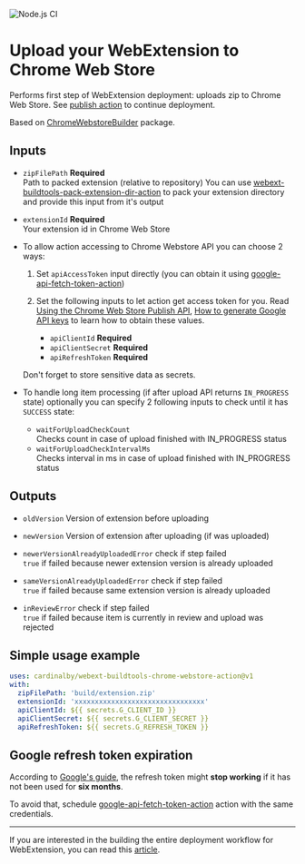 ![Node.js CI](https://github.com/cardinalby/webext-buildtools-chrome-webstore-upload-action/workflows/build-test/badge.svg)

# Upload your WebExtension to Chrome Web Store

Performs first step of WebExtension deployment: uploads zip to Chrome Web Store.
See [publish action](https://github.com/cardinalby/webext-buildtools-chrome-webstore-publish-action) to
continue deployment.

Based on [ChromeWebstoreBuilder](https://www.npmjs.com/package/webext-buildtools-chrome-webstore-builder) 
package.

## Inputs

* `zipFilePath` **Required**<br>
Path to packed extension (relative to repository)
You can use [webext-buildtools-pack-extension-dir-action](https://github.com/cardinalby/webext-buildtools-pack-extension-dir-action)
to pack your extension directory and provide this input from it's output

* `extensionId` **Required**<br>
Your extension id in Chrome Web Store

* To allow action accessing to Chrome Webstore API you can choose 2 ways:
    1. Set `apiAccessToken` input directly (you can obtain it using 
    [google-api-fetch-token-action](https://github.com/cardinalby/google-api-fetch-token-action)) 

    2. Set the following inputs to let action get access token for you. Read 
    [Using the Chrome Web Store Publish API](https://developer.chrome.com/webstore/using_webstore_api), 
    [How to generate Google API keys](https://github.com/DrewML/chrome-webstore-upload/blob/master/How%20to%20generate%20Google%20API%20keys.md)
    to learn how to obtain these values.
        * `apiClientId` **Required**
        * `apiClientSecret` **Required**
        * `apiRefreshToken` **Required** 

    Don't forget to store sensitive data as secrets.

* To handle long item processing (if after upload API returns `IN_PROGRESS` state) 
optionally you can specify 2 following inputs to check until it has `SUCCESS` state:
    * `waitForUploadCheckCount`<br>
    Checks count in case of upload finished with IN_PROGRESS status
    * `waitForUploadCheckIntervalMs`<br>
    Checks interval in ms in case of upload finished with IN_PROGRESS status

## Outputs

* `oldVersion` Version of extension before uploading
* `newVersion` Version of extension after uploading (if was uploaded)


* `newerVersionAlreadyUploadedError` check if step failed<br>
`true` if failed because newer extension version is already uploaded
* `sameVersionAlreadyUploadedError` check if step failed<br>
`true` if failed because same extension version is already uploaded
* `inReviewError` check if step failed<br>
`true` if failed because item is currently in review and upload was rejected

## Simple usage example

```yaml
uses: cardinalby/webext-buildtools-chrome-webstore-action@v1
with:
  zipFilePath: 'build/extension.zip'
  extensionId: 'xxxxxxxxxxxxxxxxxxxxxxxxxxxxxxxx'
  apiClientId: ${{ secrets.G_CLIENT_ID }}
  apiClientSecret: ${{ secrets.G_CLIENT_SECRET }}
  apiRefreshToken: ${{ secrets.G_REFRESH_TOKEN }}
```

## Google refresh token expiration

According to [Google's guide](https://developers.google.com/identity/protocols/oauth2#expiration), 
the refresh token might **stop working** if it has not been used for **six months**. 

To avoid that, schedule
[google-api-fetch-token-action](https://github.com/cardinalby/google-api-fetch-token-action) action 
with the same credentials.

---
If you are interested in the building the entire deployment workflow for WebExtension, 
you can read this [article](https://dev.to/cardinalby/webextension-deployment-and-publishing-using-github-actions-522o).